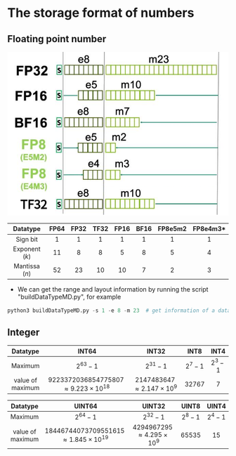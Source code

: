 # The storage format of numbers

## Floating point number

![DataType](DataType.png)

|    Datatype    | FP64  | FP32  | TF32  | FP16  | BF16  | FP8e5m2 | FP8e4m3\* |
| :------------: | :---: | :---: | :---: | :---: | :---: | :-----: | :-------: |
|    Sign bit    |   1   |   1   |   1   |   1   |   1   |    1    |     1     |
| Exponent ($k$) |  11   |   8   |   8   |   5   |   8   |    5    |     4     |
| Mantissa ($n$) |  52   |  23   |  10   |  10   |   7   |    2    |     3     |

+ We can get the range and layout information by running the script "buildDataTypeMD.py", for example

```python
python3 buildDataTypeMD.py -s 1 -e 8 -m 23  # get information of a data type with 1 bit sign, 8 bit exponent, 23 bit mantissa, i.e. FP32 type
```

## Integer

|     Datatype     |                     INT64                      |                INT32                 |   INT8    |   INT4    |
| :--------------: | :--------------------------------------------: | :----------------------------------: | :-------: | :-------: |
|     Maximum      |                   $2^{63}-1$                   |              $2^{31}-1$              | $2^{7}-1$ | $2^{3}-1$ |
| value of maximum | $9223372036854775807\approx9.223\times10^{18}$ | $2147483647\approx2.147\times10^{9}$ |  $32767$  |    $7$    |

|     Datatype     |                     UINT64                      |                UINT32                |   UINT8   |   UINT4   |
| :--------------: | :---------------------------------------------: | :----------------------------------: | :-------: | :-------: |
|     Maximum      |                   $2^{64}-1$                    |              $2^{32}-1$              | $2^{8}-1$ | $2^{4}-1$ |
| value of maximum | $18446744073709551615\approx1.845\times10^{19}$ | $4294967295\approx4.295\times10^{9}$ |  $65535$  |   $15$    |
